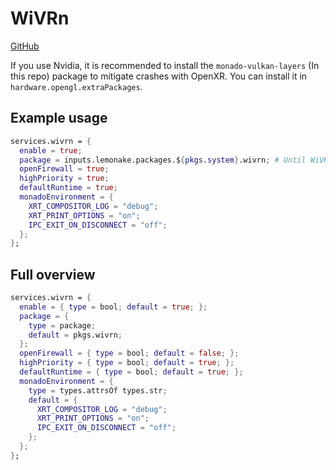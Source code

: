 # WiVRn
[GitHub](https://github.com/Meumeu/WiVRn)

If you use Nvidia, it is recommended to install the `monado-vulkan-layers` (In this repo) package to mitigate crashes with OpenXR.
You can install it in `hardware.opengl.extraPackages`.

## Example usage
```nix
services.wivrn = {
  enable = true;
  package = inputs.lemonake.packages.${pkgs.system}.wivrn; # Until WiVRn gets merged.
  openFirewall = true;
  highPriority = true;
  defaultRuntime = true;
  monadoEnvironment = {
    XRT_COMPOSITOR_LOG = "debug";
    XRT_PRINT_OPTIONS = "on";
    IPC_EXIT_ON_DISCONNECT = "off";
  };
};
```

## Full overview
```nix
services.wivrn = {
  enable = { type = bool; default = true; };
  package = {
    type = package;
    default = pkgs.wivrn;
  };
  openFirewall = { type = bool; default = false; };
  highPriority = { type = bool; default = true; };
  defaultRuntime = { type = bool; default = true; };
  monadoEnvironment = {
    type = types.attrsOf types.str;
    default = {
      XRT_COMPOSITOR_LOG = "debug";
      XRT_PRINT_OPTIONS = "on";
      IPC_EXIT_ON_DISCONNECT = "off";
    };
  };
};
```
